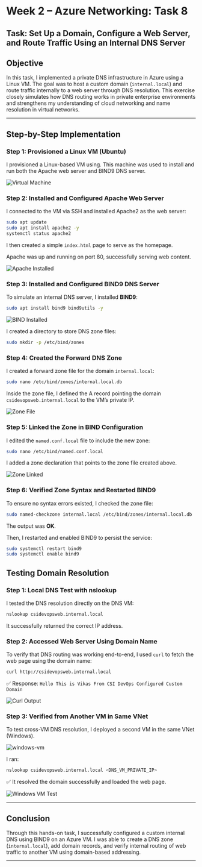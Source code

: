 # Week 2 – Azure Networking: Task 8

## Task: Set Up a Domain, Configure a Web Server, and Route Traffic Using an Internal DNS Server

## Objective

In this task, I implemented a private DNS infrastructure in Azure using a Linux VM. The goal was to host a custom domain (`internal.local`) and route traffic internally to a web server through DNS resolution. This exercise closely simulates how DNS routing works in private enterprise environments and strengthens my understanding of cloud networking and name resolution in virtual networks.

---

## Step-by-Step Implementation

### Step 1: Provisioned a Linux VM (Ubuntu)

I provisioned a Linux-based VM using. This machine was used to install and run both the Apache web server and BIND9 DNS server.

![Virtual Machine](./snapshots/dns-vm.jpg)

### Step 2: Installed and Configured Apache Web Server

I connected to the VM via SSH and installed Apache2 as the web server:

```bash
sudo apt update
sudo apt install apache2 -y
systemctl status apache2 
```

I then created a simple `index.html` page to serve as the homepage.

Apache was up and running on port 80, successfully serving web content.

![Apache Installed](./snapshots/vm-webserver.jpg)


### Step 3: Installed and Configured BIND9 DNS Server

To simulate an internal DNS server, I installed **BIND9**:

```bash
sudo apt install bind9 bind9utils -y
```

![BIND Installed](./snapshots/vm-bind9.jpg)

I created a directory to store DNS zone files:

```bash
sudo mkdir -p /etc/bind/zones
```

### Step 4: Created the Forward DNS Zone

I created a forward zone file for the domain `internal.local`:

```bash
sudo nano /etc/bind/zones/internal.local.db
```

Inside the zone file, I defined the A record pointing the domain `csidevopsweb.internal.local` to the VM’s private IP.

![Zone File](./snapshots/bind-file.jpg)

### Step 5: Linked the Zone in BIND Configuration

I edited the `named.conf.local` file to include the new zone:

```bash
sudo nano /etc/bind/named.conf.local
```

I added a zone declaration that points to the zone file created above.

![Zone Linked](./snapshots/bind-named.jpg)

### Step 6: Verified Zone Syntax and Restarted BIND9

To ensure no syntax errors existed, I checked the zone file:

```bash
sudo named-checkzone internal.local /etc/bind/zones/internal.local.db
```

The output was **OK**.

Then, I restarted and enabled BIND9 to persist the service:

```bash
sudo systemctl restart bind9
sudo systemctl enable bind9
```

## Testing Domain Resolution

### Step 1: Local DNS Test with nslookup

I tested the DNS resolution directly on the DNS VM:

```bash
nslookup csidevopsweb.internal.local
```

It successfully returned the correct IP address.

### Step 2: Accessed Web Server Using Domain Name

To verify that DNS routing was working end-to-end, I used `curl` to fetch the web page using the domain name:

```bash
curl http://csidevopsweb.internal.local
```

✅ Response: `Hello This is Vikas From CSI DevOps Configured Custom Domain`

![Curl Output](./snapshots/dns-resolution.jpg)

### Step 3: Verified from Another VM in Same VNet

To test cross-VM DNS resolution, I deployed a second VM in the same VNet (Windows).

![windows-vm](./snapshots/windows-dns-vm.jpg)

I ran:

```bash
nslookup csidevopsweb.internal.local <DNS_VM_PRIVATE_IP>
```

✅ It resolved the domain successfully and loaded the web page.

![Windows VM Test](./snapshots/verified-domain.jpg)

---

## Conclusion

Through this hands-on task, I successfully configured a custom internal DNS using BIND9 on an Azure VM. I was able to create a DNS zone (`internal.local`), add domain records, and verify internal routing of web traffic to another VM using domain-based addressing.

---
